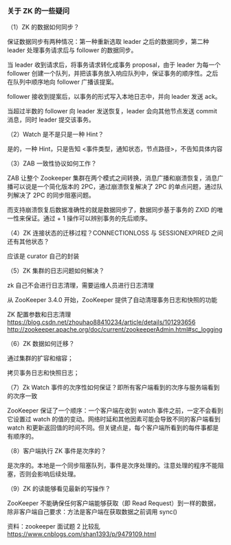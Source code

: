 ### 关于 ZK 的一些疑问

（1）ZK 的数据如何同步？

保证数据同步有两种情况：第一种重新选取 leader 之后的数据同步，第二种 leader 处理事务请求后与 follower 的数据同步。

当 leader 收到请求后，将事务请求转化成事务 proposal，由于 leader 为每一个 follower 创建一个队列，并把该事务放入响应队列中，保证事务的顺序性。之后在队列中顺序地向 follower 广播该提案。

follower 接收到提案后，以事务的形式写入本地日志中，并向 leader 发送 ack。

当超过半数的 follower 向 leader 发送恢复，leader 会向其他节点发送 commit 消息，同时 leader 提交该事务。

（2）Watch 是不是只是一种 Hint？

是的，一种 Hint，只是告知 <事件类型，通知状态，节点路径>，不告知具体内容

（3）ZAB 一致性协议如何工作？

ZAB 让整个 Zookeeper 集群在两个模式之间转换，消息广播和崩溃恢复，消息广播可以说是一个简化版本的 2PC，通过崩溃恢复解决了 2PC 的单点问题，通过队列解决了 2PC 的同步阻塞问题。

而支持崩溃恢复后数据准确性的就是数据同步了，数据同步基于事务的 ZXID 的唯一性来保证。通过 + 1 操作可以辨别事务的先后顺序。

（4）ZK 连接状态的迁移过程？CONNECTIONLOSS 与 SESSIONEXPIRED 之间还有其他状态？

应该是 curator 自己的封装

（5）ZK 集群的日志问题如何解决？

zk 自己不会进行日志清理，需要运维人员进行日志清理

从 ZooKeeper 3.4.0 开始，ZooKeeper 提供了自动清理事务日志和快照的功能

ZK 配置参数和日志清理
https://blog.csdn.net/zhouhao88410234/article/details/101293656
http://zookeeper.apache.org/doc/current/zookeeperAdmin.html#sc_logging

（6）ZK 数据如何迁移？

通过集群的扩容和缩容；

拷贝事务日志和快照日志；

（7）Zk Watch 事件的次序性如何保证？即所有客户端看到的次序与服务端看到的次序一致

ZooKeeper 保证了一个顺序：一个客户端在收到 watch 事件之前，一定不会看到它设置过 watch 的值的变动。网络时延和其他因素可能会导致不同的客户端看到 watch 和更新返回值的时间不同。但关键点是，每个客户端所看到的每件事都是有顺序的。

（8）客户端执行 ZK 事件是次序的？

是次序的。本地是一个同步阻塞队列，事件是次序处理的。注意处理的程序不能阻塞，否则会影响后续处理。

（9）ZK 的读能够看见最新的写操作？

ZooKeeper 不能确保任何客户端能够获取（即 Read Request）到一样的数据，除非客户端自己要求：方法是客户端在获取数据之前调用 sync()

资料：zookeeper 面试题 2 比较乱
https://www.cnblogs.com/shan1393/p/9479109.html
